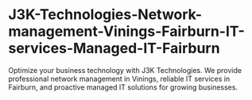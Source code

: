 # J3K-Technologies-Network-management-Vinings-Fairburn-IT-services-Managed-IT-Fairburn
Optimize your business technology with J3K Technologies. We provide professional network management in Vinings, reliable IT services in Fairburn, and proactive managed IT solutions for growing businesses.
